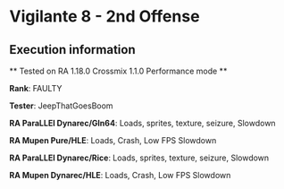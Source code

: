 # Vigilante 8 - 2nd Offense 

## Execution information


** Tested on RA 1.18.0 Crossmix 1.1.0 Performance mode **


**Rank**: FAULTY


**Tester**: JeepThatGoesBoom



**RA ParaLLEl Dynarec/Gln64**: Loads, sprites, texture, seizure, Slowdown


**RA Mupen Pure/HLE**: Loads, Crash, Low FPS Slowdown


**RA ParaLLEl Dynarec/Rice**: Loads, sprites, texture, seizure, Slowdown


**RA Mupen Dynarec/HLE**: Loads, Crash, Low FPS Slowdown